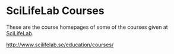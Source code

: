 # SciLifeLab Courses

These are the course homepages of some of the courses given at [SciLifeLab](http://www.scilifelab.se).

http://www.scilifelab.se/education/courses/
